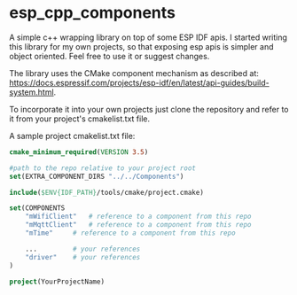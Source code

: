 # esp_cpp_components
A simple c++ wrapping library on top of some ESP IDF apis. I started writing this library for my own projects, so that exposing esp apis is simpler and object oriented. Feel free to use it or suggest changes.

The library uses the CMake component mechanism as described at: https://docs.espressif.com/projects/esp-idf/en/latest/api-guides/build-system.html.

To incorporate it into your own projects just clone the repository and refer to it from your project's cmakelist.txt file.

A sample project cmakelist.txt file:
```cmake
cmake_minimum_required(VERSION 3.5)

#path to the repo relative to your project root
set(EXTRA_COMPONENT_DIRS "../../Components")

include($ENV{IDF_PATH}/tools/cmake/project.cmake)

set(COMPONENTS
	"mWifiClient"	# reference to a component from this repo
	"mMqttClient"	# reference to a component from this repo
	"mTime"		# reference to a component from this repo

	...			# your references
	"driver"	# your references
)

project(YourProjectName)
```